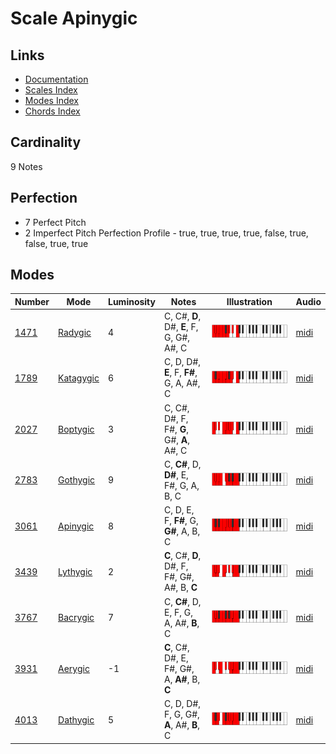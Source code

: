 # Scale Apinygic

## Links

- [Documentation](README.md)
- [Scales Index](Scales.md)
- [Modes Index](Modes.md)
- [Chords Index](Chords.md)

## Cardinality

9 Notes

## Perfection

- 7 Perfect Pitch
- 2 Imperfect Pitch
Perfection Profile - true, true, true, true, false, true, false, true, true

## Modes

| Number | Mode | Luminosity | Notes | Illustration | Audio |
|--------|------|------------|-------|--------------|-------|
| [1471](https://ianring.com/musictheory/scales/1471) | [Radygic](ModeRadygic.md) | 4 | C, C#, **D**, D#, **E**, F, G, G#, A#, C | ![CNaturalRadygic](ModeCNaturalRadygic.png) | [midi](https://github.com/edipermadi/music/blob/main/docs/ModeCNaturalRadygic.mid?raw=true) | 
| [1789](https://ianring.com/musictheory/scales/1789) | [Katagygic](ModeKatagygic.md) | 6 | C, D, D#, **E**, F, **F#**, G, A, A#, C | ![CNaturalKatagygic](ModeCNaturalKatagygic.png) | [midi](https://github.com/edipermadi/music/blob/main/docs/ModeCNaturalKatagygic.mid?raw=true) | 
| [2027](https://ianring.com/musictheory/scales/2027) | [Boptygic](ModeBoptygic.md) | 3 | C, C#, D#, F, F#, **G**, G#, **A**, A#, C | ![CNaturalBoptygic](ModeCNaturalBoptygic.png) | [midi](https://github.com/edipermadi/music/blob/main/docs/ModeCNaturalBoptygic.mid?raw=true) | 
| [2783](https://ianring.com/musictheory/scales/2783) | [Gothygic](ModeGothygic.md) | 9 | C, **C#**, D, **D#**, E, F#, G, A, B, C | ![CNaturalGothygic](ModeCNaturalGothygic.png) | [midi](https://github.com/edipermadi/music/blob/main/docs/ModeCNaturalGothygic.mid?raw=true) | 
| [3061](https://ianring.com/musictheory/scales/3061) | [Apinygic](ModeApinygic.md) | 8 | C, D, E, F, **F#**, G, **G#**, A, B, C | ![CNaturalApinygic](ModeCNaturalApinygic.png) | [midi](https://github.com/edipermadi/music/blob/main/docs/ModeCNaturalApinygic.mid?raw=true) | 
| [3439](https://ianring.com/musictheory/scales/3439) | [Lythygic](ModeLythygic.md) | 2 | **C**, C#, **D**, D#, F, F#, G#, A#, B, **C** | ![CNaturalLythygic](ModeCNaturalLythygic.png) | [midi](https://github.com/edipermadi/music/blob/main/docs/ModeCNaturalLythygic.mid?raw=true) | 
| [3767](https://ianring.com/musictheory/scales/3767) | [Bacrygic](ModeBacrygic.md) | 7 | C, **C#**, D, E, F, G, A, A#, **B**, C | ![CNaturalBacrygic](ModeCNaturalBacrygic.png) | [midi](https://github.com/edipermadi/music/blob/main/docs/ModeCNaturalBacrygic.mid?raw=true) | 
| [3931](https://ianring.com/musictheory/scales/3931) | [Aerygic](ModeAerygic.md) | -1 | **C**, C#, D#, E, F#, G#, A, **A#**, B, **C** | ![CNaturalAerygic](ModeCNaturalAerygic.png) | [midi](https://github.com/edipermadi/music/blob/main/docs/ModeCNaturalAerygic.mid?raw=true) | 
| [4013](https://ianring.com/musictheory/scales/4013) | [Dathygic](ModeDathygic.md) | 5 | C, D, D#, F, G, G#, **A**, A#, **B**, C | ![CNaturalDathygic](ModeCNaturalDathygic.png) | [midi](https://github.com/edipermadi/music/blob/main/docs/ModeCNaturalDathygic.mid?raw=true) | 
